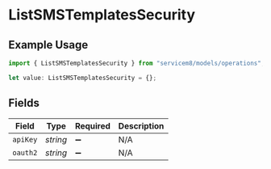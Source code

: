 # ListSMSTemplatesSecurity

## Example Usage

```typescript
import { ListSMSTemplatesSecurity } from "servicem8/models/operations";

let value: ListSMSTemplatesSecurity = {};
```

## Fields

| Field              | Type               | Required           | Description        |
| ------------------ | ------------------ | ------------------ | ------------------ |
| `apiKey`           | *string*           | :heavy_minus_sign: | N/A                |
| `oauth2`           | *string*           | :heavy_minus_sign: | N/A                |